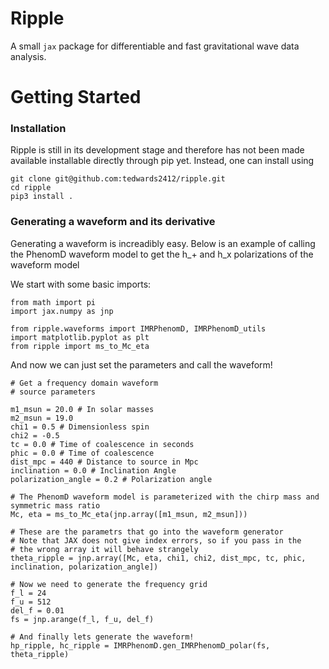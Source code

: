# Ripple

A small `jax` package for differentiable and fast gravitational wave data analysis.

# Getting Started

### Installation

Ripple is still in its development stage and therefore has not been made available installable directly through pip yet. Instead,
one can install using 

```
git clone git@github.com:tedwards2412/ripple.git
cd ripple
pip3 install .
```

### Generating a waveform and its derivative

Generating a waveform is increadibly easy. Below is an example of calling the PhenomD waveform model
to get the h_+ and h_x polarizations of the waveform model

We start with some basic imports:

```
from math import pi
import jax.numpy as jnp

from ripple.waveforms import IMRPhenomD, IMRPhenomD_utils
import matplotlib.pyplot as plt
from ripple import ms_to_Mc_eta
```

And now we can just set the parameters and call the waveform!

```
# Get a frequency domain waveform
# source parameters

m1_msun = 20.0 # In solar masses
m2_msun = 19.0
chi1 = 0.5 # Dimensionless spin
chi2 = -0.5
tc = 0.0 # Time of coalescence in seconds
phic = 0.0 # Time of coalescence
dist_mpc = 440 # Distance to source in Mpc
inclination = 0.0 # Inclination Angle
polarization_angle = 0.2 # Polarization angle

# The PhenomD waveform model is parameterized with the chirp mass and symmetric mass ratio
Mc, eta = ms_to_Mc_eta(jnp.array([m1_msun, m2_msun]))

# These are the parametrs that go into the waveform generator
# Note that JAX does not give index errors, so if you pass in the
# the wrong array it will behave strangely
theta_ripple = jnp.array([Mc, eta, chi1, chi2, dist_mpc, tc, phic, inclination, polarization_angle])

# Now we need to generate the frequency grid
f_l = 24
f_u = 512
del_f = 0.01
fs = jnp.arange(f_l, f_u, del_f)

# And finally lets generate the waveform!
hp_ripple, hc_ripple = IMRPhenomD.gen_IMRPhenomD_polar(fs, theta_ripple)
```



